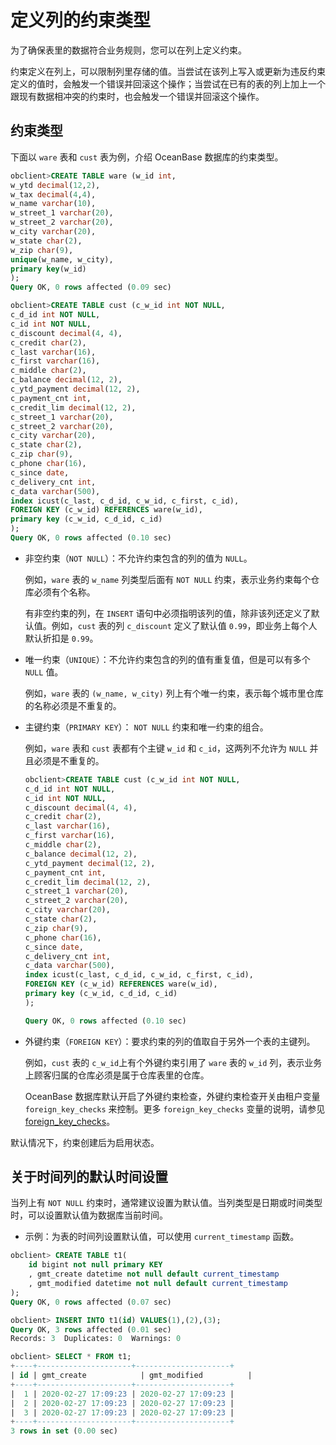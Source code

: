 定义列的约束类型
=============================

为了确保表里的数据符合业务规则，您可以在列上定义约束。

约束定义在列上，可以限制列里存储的值。当尝试在该列上写入或更新为违反约束定义的值时，会触发一个错误并回滚这个操作；当尝试在已有的表的列上加上一个跟现有数据相冲突的约束时，也会触发一个错误并回滚这个操作。

约束类型
-------------------------

下面以 `ware` 表和 `cust` 表为例，介绍 OceanBase 数据库的约束类型。

```sql
obclient>CREATE TABLE ware (w_id int, 
w_ytd decimal(12,2), 
w_tax decimal(4,4), 
w_name varchar(10), 
w_street_1 varchar(20), 
w_street_2 varchar(20), 
w_city varchar(20), 
w_state char(2), 
w_zip char(9), 
unique(w_name, w_city), 
primary key(w_id)
);
Query OK, 0 rows affected (0.09 sec)

obclient>CREATE TABLE cust (c_w_id int NOT NULL, 
c_d_id int NOT NULL, 
c_id int NOT NULL, 
c_discount decimal(4, 4), 
c_credit char(2), 
c_last varchar(16), 
c_first varchar(16), 
c_middle char(2), 
c_balance decimal(12, 2), 
c_ytd_payment decimal(12, 2), 
c_payment_cnt int, 
c_credit_lim decimal(12, 2), 
c_street_1 varchar(20), 
c_street_2 varchar(20), 
c_city varchar(20), 
c_state char(2), 
c_zip char(9), 
c_phone char(16), 
c_since date, 
c_delivery_cnt int, 
c_data varchar(500), 
index icust(c_last, c_d_id, c_w_id, c_first, c_id), 
FOREIGN KEY (c_w_id) REFERENCES ware(w_id), 
primary key (c_w_id, c_d_id, c_id)
);
Query OK, 0 rows affected (0.10 sec)
```

* 非空约束（`NOT NULL`）：不允许约束包含的列的值为 `NULL`。

  例如，`ware` 表的 `w_name` 列类型后面有 `NOT NULL` 约束，表示业务约束每个仓库必须有个名称。

  有非空约束的列，在 `INSERT` 语句中必须指明该列的值，除非该列还定义了默认值。例如，`cust` 表的列 `c_discount` 定义了默认值 `0.99`，即业务上每个人默认折扣是 `0.99`。
  
* 唯一约束（`UNIQUE`）：不允许约束包含的列的值有重复值，但是可以有多个 `NULL` 值。

  例如，`ware` 表的 `(w_name, w_city)` 列上有个唯一约束，表示每个城市里仓库的名称必须是不重复的。
  
* 主键约束（`PRIMARY KEY`）： `NOT NULL` 约束和唯一约束的组合。

  例如，`ware` 表和 `cust` 表都有个主键 `w_id` 和 `c_id`，这两列不允许为 `NULL` 并且必须是不重复的。

  ```sql
  obclient>CREATE TABLE cust (c_w_id int NOT NULL,
  c_d_id int NOT NULL, 
  c_id int NOT NULL,
  c_discount decimal(4, 4),
  c_credit char(2),
  c_last varchar(16),
  c_first varchar(16),
  c_middle char(2),
  c_balance decimal(12, 2),
  c_ytd_payment decimal(12, 2),
  c_payment_cnt int,
  c_credit_lim decimal(12, 2),
  c_street_1 varchar(20),
  c_street_2 varchar(20),
  c_city varchar(20),
  c_state char(2),
  c_zip char(9),
  c_phone char(16),
  c_since date,
  c_delivery_cnt int,
  c_data varchar(500),
  index icust(c_last, c_d_id, c_w_id, c_first, c_id),
  FOREIGN KEY (c_w_id) REFERENCES ware(w_id),
  primary key (c_w_id, c_d_id, c_id)
  );
  
  Query OK, 0 rows affected (0.10 sec)
  ```

* 外键约束（`FOREIGN KEY`）：要求约束的列的值取自于另外一个表的主键列。

  例如，`cust` 表的 `c_w_id`上有个外键约束引用了 `ware` 表的 `w_id` 列，表示业务上顾客归属的仓库必须是属于仓库表里的仓库。

  OceanBase 数据库默认开启了外键约束检查，外键约束检查开关由租户变量 `foreign_key_checks` 来控制。更多 `foreign_key_checks` 变量的说明，请参见 [foreign_key_checks](../../12.reference-guide/2.system-variables/83.foreign_key_checks.md)。
  
默认情况下，约束创建后为启用状态。

关于时间列的默认时间设置
---------------------------------

当列上有 `NOT NULL` 约束时，通常建议设置为默认值。当列类型是日期或时间类型时，可以设置默认值为数据库当前时间。

* 示例：为表的时间列设置默认值，可以使用 `current_timestamp` 函数。

```sql
obclient> CREATE TABLE t1(
    id bigint not null primary KEY
    , gmt_create datetime not null default current_timestamp 
    , gmt_modified datetime not null default current_timestamp 
);
Query OK, 0 rows affected (0.07 sec)

obclient> INSERT INTO t1(id) VALUES(1),(2),(3);
Query OK, 3 rows affected (0.01 sec)
Records: 3  Duplicates: 0  Warnings: 0

obclient> SELECT * FROM t1;
+----+---------------------+---------------------+
| id | gmt_create            | gmt_modified          |
+----+---------------------+---------------------+
|  1 | 2020-02-27 17:09:23 | 2020-02-27 17:09:23 |
|  2 | 2020-02-27 17:09:23 | 2020-02-27 17:09:23 |
|  3 | 2020-02-27 17:09:23 | 2020-02-27 17:09:23 |
+----+---------------------+---------------------+
3 rows in set (0.00 sec)
```
